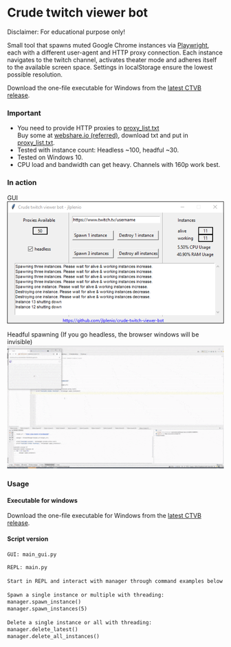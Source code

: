 # Crude twitch viewer bot

Disclaimer: For educational purpose only!

Small tool that spawns muted Google Chrome instances via [Playwright](https://github.com/microsoft/playwright-python), each with a different user-agent and HTTP proxy connection. 
Each instance navigates to the twitch channel, activates theater mode and adheres itself to the available screen space. 
Settings in localStorage ensure the lowest possible resolution.

Download the one-file executable for Windows from the [latest CTVB release](https://github.com/jlplenio/crude-twitch-viewer-bot/releases/latest).

### Important
- You need to provide HTTP proxies to [proxy_list.txt](proxy/proxy_list.txt)  
  Buy some at [webshare.io (referred)](https://www.webshare.io/?referral_code=w6nfvip4qp3g), download txt and put in [proxy_list.txt](proxy/proxy_list.txt). 
- Tested with instance count: Headless ~100, headful ~30.
- Tested on Windows 10.
- CPU load and bandwidth can get heavy. Channels with 160p work best.



### In action

GUI  
![](docs/gui.png)
 
Headful spawning
(If you go headless, the browser windows will be invisible)  
![](docs/instances_spawning.gif)

### Usage

#### Executable for windows

Download the one-file executable for Windows from the [latest CTVB release](https://github.com/jlplenio/crude-twitch-viewer-bot/releases/latest).

#### Script version

```
GUI: main_gui.py
```
```
REPL: main.py

Start in REPL and interact with manager through command examples below

Spawn a single instance or multiple with threading:
manager.spawn_instance()
manager.spawn_instances(5)

Delete a single instance or all with threading:
manager.delete_latest()
manager.delete_all_instances()
```


